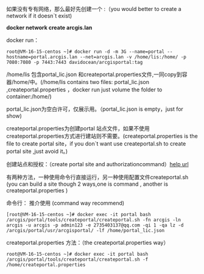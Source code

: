 如果没有专有网络，那么最好先创建一个 :（you would better to create a network if it doesn`t exist)

**docker network create arcgis.lan**



docker run：

~~~shell
root@VM-16-15-centos ~]# docker run -d -m 3G --name=portal --hostname=portal.arcgis.lan --net=arcgis.lan -v /home/lis:/home/ -p 7080:7080 -p 7443:7443 davidocean/arcgisportal:tag
~~~



/home/lis 包含portal_lic.json 和createportal.properties文件,一同copy到容器/home/中。(/home/lis contains two files: portal_lic.json ,createportal.properties ，docker run just volume the folder to container:/home/)

portal_lic.json为空白许可，仅展示用。（portal_lic.json is empty，just for show)

createportal.properties为创建portal 站点文件，如果不使用createportal.properties方式进行建站则不需要。(createportal.properties is the file to create portal site，if you don`t want use createportal.sh to create portal site ,just avoid it。)



创建站点和授权：（create portal site and authorizationcommand）[help url]( https://enterprise.arcgis.com/zh-cn/portal/latest/administer/linux/silently-installing-portal-for-arcgis.htm )

有两种方法，一种使用命令行直接运行，另一种使用配置文件createportal.sh (you can build a site though 2 ways,one is command , another is createportal.properties )

命令行：  推介使用 (command way      recommend)

~~~shell
[root@VM-16-15-centos ~]# docker exec -it portal bash /arcgis/portal/tools/createportal/createportal.sh -fn arcgis -ln arcgis -u arcgis -p admin123 -e 2735403137@qq.com -qi 1 -qa lz -d /arcgis/portal/usr/arcgisportal/ -lf /home/portal_lic.json
~~~



createportal.properties 方法：（the createportal.properties way）

~~~shell
root@VM-16-15-centos ~]# docker exec -it portal bash /arcgis/portal/tools/createportal/createportal.sh -f /home/createportal.properties
~~~





